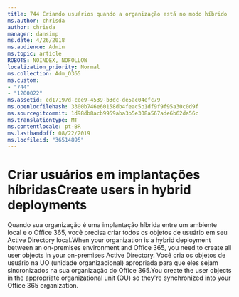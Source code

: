 ```yaml
---
title: 744 Criando usuários quando a organização está no modo híbrido
ms.author: chrisda
author: chrisda
manager: dansimp
ms.date: 4/26/2018
ms.audience: Admin
ms.topic: article
ROBOTS: NOINDEX, NOFOLLOW
localization_priority: Normal
ms.collection: Adm_O365
ms.custom:
- "744"
- "1200022"
ms.assetid: ed17197d-cee9-4539-b3dc-de5ac04efc79
ms.openlocfilehash: 3300b746e60158db4feac5b1df9f9f95a30c0d9f
ms.sourcegitcommit: 1d98db8acb9959aba3b5e308a567ade6b62da56c
ms.translationtype: MT
ms.contentlocale: pt-BR
ms.lasthandoff: 08/22/2019
ms.locfileid: "36514895"
---
```

# <a name="create-users-in-hybrid-deployments"></a><span data-ttu-id="ba366-102">Criar usuários em implantações híbridas</span><span class="sxs-lookup"><span data-stu-id="ba366-102">Create users in hybrid deployments</span></span>

<span data-ttu-id="ba366-103">Quando sua organização é uma implantação híbrida entre um ambiente local e o Office 365, você precisa criar todos os objetos de usuário em seu Active Directory local.</span><span class="sxs-lookup"><span data-stu-id="ba366-103">When your organization is a hybrid deployment between an on-premises environment and Office 365, you need to create all user objects in your on-premises Active Directory.</span></span> <span data-ttu-id="ba366-104">Você cria os objetos de usuário na UO (unidade organizacional) apropriada para que eles sejam sincronizados na sua organização do Office 365.</span><span class="sxs-lookup"><span data-stu-id="ba366-104">You create the user objects in the appropriate organizational unit (OU) so they're synchronized into your Office 365 organization.</span></span>
